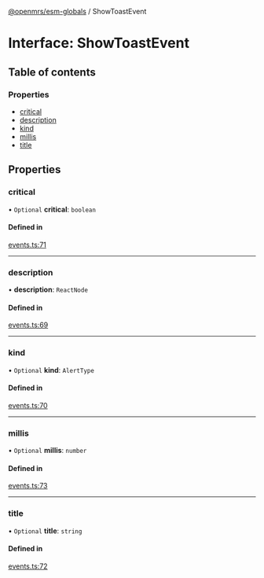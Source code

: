 [@openmrs/esm-globals](../API.md) / ShowToastEvent

# Interface: ShowToastEvent

## Table of contents

### Properties

- [critical](ShowToastEvent.md#critical)
- [description](ShowToastEvent.md#description)
- [kind](ShowToastEvent.md#kind)
- [millis](ShowToastEvent.md#millis)
- [title](ShowToastEvent.md#title)

## Properties

### critical

• `Optional` **critical**: `boolean`

#### Defined in

[events.ts:71](https://github.com/openmrs/openmrs-esm-core/blob/master/packages/framework/esm-globals/src/events.ts#L71)

___

### description

• **description**: `ReactNode`

#### Defined in

[events.ts:69](https://github.com/openmrs/openmrs-esm-core/blob/master/packages/framework/esm-globals/src/events.ts#L69)

___

### kind

• `Optional` **kind**: `AlertType`

#### Defined in

[events.ts:70](https://github.com/openmrs/openmrs-esm-core/blob/master/packages/framework/esm-globals/src/events.ts#L70)

___

### millis

• `Optional` **millis**: `number`

#### Defined in

[events.ts:73](https://github.com/openmrs/openmrs-esm-core/blob/master/packages/framework/esm-globals/src/events.ts#L73)

___

### title

• `Optional` **title**: `string`

#### Defined in

[events.ts:72](https://github.com/openmrs/openmrs-esm-core/blob/master/packages/framework/esm-globals/src/events.ts#L72)
